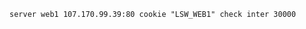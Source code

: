 <!-- layout:code post: haproxy_specify-an-haproxy-test-interval -->

```
server web1 107.170.99.39:80 cookie "LSW_WEB1" check inter 30000
```
